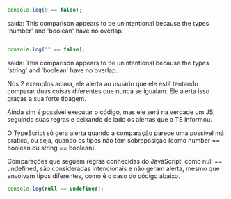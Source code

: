 ```TypeScript
console.log(0 == false);
``` 

saída: This comparison appears to be unintentional because the types 'number' 
and 'boolean' have no overlap.

```TypeScript

console.log("" == false);
```

saída: This comparison appears to be unintentional because the types 'string'
and 'boolean' have no overlap.

Nos 2 exemplos acima, ele alerta ao usuário que ele está tentando comparar 
duas coisas diferentes que nunca se igualam.
Ele alerta isso graças a sua forte tipagem.

Ainda sim é possível executar o código, mas ele será na verdade um JS, seguindo suas regras
e deixando de lado os alertas que o TS informou.

O TypeScript só gera alerta quando a comparação parece uma possível má prática,
ou seja, quando os tipos não têm sobreposição (como number == boolean ou string == boolean).

Comparações que seguem regras conhecidas do JavaScript, como null == undefined, são consideradas
intencionais e não geram alerta, mesmo que envolvam tipos diferentes, como é o caso do código abaixo.


```TypeScript
console.log(null == undefined);
```





